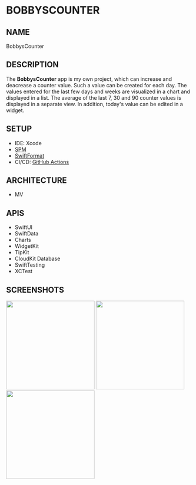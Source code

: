 # BOBBYSCOUNTER

## NAME
BobbysCounter

## DESCRIPTION
The **BobbysCounter** app is my own project, which can increase and deacrease a counter value. Such a value can be created for each day. The values entered for the last few days and weeks are visualized in a chart and displayed in a list. The average of the last 7, 30 and 90 counter values is displayed in a separate view. In addition, today's value can be edited in a widget.

## SETUP
- IDE: Xcode
- [SPM](https://github.com/swiftlang/swift-package-manager)
- [SwiftFormat](https://github.com/nicklockwood/SwiftFormat)
- CI/CD: [GitHub Actions](https://docs.github.com/en/actions)

## ARCHITECTURE
- MV

## APIS
- SwiftUI
- SwiftData
- Charts
- WidgetKit
- TipKit
- CloudKit Database
- SwiftTesting
- XCTest

## SCREENSHOTS
<picture>
  <source media="(prefers-color-scheme: dark)" srcset="https://github.com/user-attachments/assets/231ed1bb-bc05-4e06-aa61-8bc74fe32c02">
  <img width="240" src="https://github.com/user-attachments/assets/5703bd95-49c2-4078-8187-2dccb7b65630">
</picture>
<picture>
  <source media="(prefers-color-scheme: dark)" srcset="https://github.com/user-attachments/assets/49cecfc3-5e50-4552-8074-c354bb228d63">
  <img width="240" src="https://github.com/user-attachments/assets/c76c11de-1f7f-42c9-ae85-81d7c4d319f1">
</picture>
<picture>
  <source media="(prefers-color-scheme: dark)" srcset="https://github.com/user-attachments/assets/61a2c8af-ebfb-4af7-86f9-309e0f50945b">
  <img width="240" src="https://github.com/user-attachments/assets/de82b65b-2e1b-427c-bd8d-3bfa02ec612e">
</picture>
